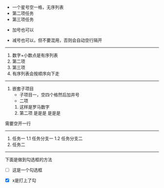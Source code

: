 * 一个星号空一格，无序列表
* 第二项任务
* 第三项任务
+ 加号也可以
- 减号也可以，但不要混用，否则会自动空行隔开
***
1. 数字+小数点是有序列表
2. 第二项
3. 第三项
1. 有序列表会按顺序向下走
---
1. 嵌套子项目
   * 子项目一，空四个格然后加井号
   * 二项
    1. 这样是罗马数字
    2. 第二项
是是是
是是是
                
需要空开一行
***
1. 任务一
1.1 任务分支一
1.2 任务分支二
2. 任务二
---
下面是做到勾选框的方法
* [ ] 这是一个勾选框
* [x] x是打上了勾





